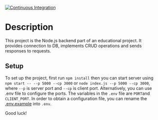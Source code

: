 [![Continuous Integration](https://github.com/Olenka-Hryk/cicd-pipeline-github-actions/actions/workflows/build-and-test.yml/badge.svg)](https://github.com/Olenka-Hryk/cicd-pipeline-github-actions/actions/workflows/build-and-test.yml)

# Description
This project is the Node.js backend part of an educational  project. It provides connection to DB, implements CRUD operations and sends responses to requests. 
## Setup
To set up the project, first run `npm install` then you can start server using `npm start -- --p 5000 --cp 3000` or `node index.js --p 5000 --cp 3000`, where `--p` is server port and `--cp` is client port. Alternatively, you can use .env file to configure the ports. The variables in the `.env` file are `PORT`and `CLIENT_PORT`. In order to obtain a configuration file, you can rename the [.env.example](./.env.example) into `.env`. 

Good luck!
